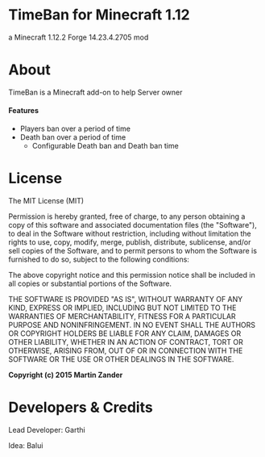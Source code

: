 # TimeBan for Minecraft 1.12
a Minecraft 1.12.2 Forge 14.23.4.2705 mod

# About
TimeBan is a Minecraft add-on to help Server owner

#### Features

- Players ban over a period of time
- Death ban over a period of time
    - Configurable Death ban and Death ban time 

# License
The MIT License (MIT)

Permission is hereby granted, free of charge, to any person obtaining a copy
of this software and associated documentation files (the "Software"), to deal
in the Software without restriction, including without limitation the rights
to use, copy, modify, merge, publish, distribute, sublicense, and/or sell
copies of the Software, and to permit persons to whom the Software is
furnished to do so, subject to the following conditions:

The above copyright notice and this permission notice shall be included in all
copies or substantial portions of the Software.

THE SOFTWARE IS PROVIDED "AS IS", WITHOUT WARRANTY OF ANY KIND, EXPRESS OR
IMPLIED, INCLUDING BUT NOT LIMITED TO THE WARRANTIES OF MERCHANTABILITY,
FITNESS FOR A PARTICULAR PURPOSE AND NONINFRINGEMENT. IN NO EVENT SHALL THE
AUTHORS OR COPYRIGHT HOLDERS BE LIABLE FOR ANY CLAIM, DAMAGES OR OTHER
LIABILITY, WHETHER IN AN ACTION OF CONTRACT, TORT OR OTHERWISE, ARISING FROM,
OUT OF OR IN CONNECTION WITH THE SOFTWARE OR THE USE OR OTHER DEALINGS IN THE
SOFTWARE.

**Copyright (c) 2015 Martin Zander**

# Developers & Credits
Lead Developer: Garthi

Idea: Balui